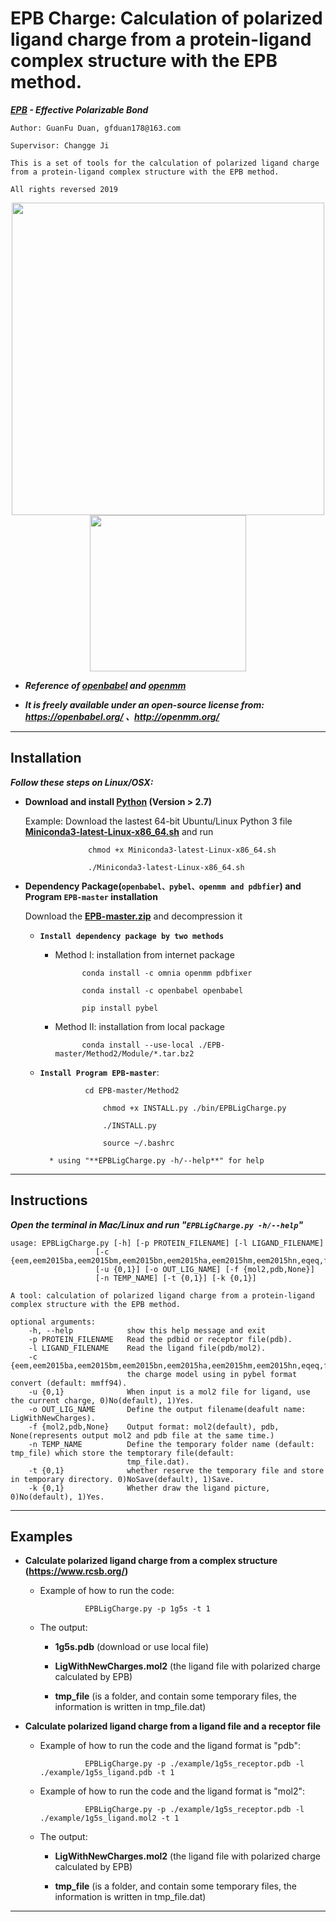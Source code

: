 EPB Charge: Calculation of polarized ligand charge from a protein-ligand complex structure with the EPB method.
================================================================================================================

***[EPB](https://pubs.acs.org/doi/pdf/10.1021/jp4080866) - Effective Polarizable Bond***

    Author: GuanFu Duan, gfduan178@163.com

    Supervisor: Changge Ji

    This is a set of tools for the calculation of polarized ligand charge from a protein-ligand complex structure with the EPB method.

    All rights reversed 2019

<div align="center">
    <img src="https://media.springernature.com/lw685/springer-static/image/art%3A10.1186%2F1758-2946-3-33/MediaObjects/13321_2011_Article_216_Figa_HTML.gif?as=webp" width="500" \><img src="https://avatars1.githubusercontent.com/u/52428936?s=400&v=4" width="250" \>
</div>  

* ***Reference of [openbabel](https://jcheminf.biomedcentral.com/track/pdf/10.1186/1758-2946-3-33) and [openmm](https://journals.plos.org/ploscompbiol/article/file?id=10.1371/journal.pcbi.1005659&type=printable)***  

* ***It is freely available under an open-source license from: https://openbabel.org/ 、http://openmm.org/***  

----------------------------------------------------------------------------------------

Installation
------------
***Follow these steps on Linux/OSX:***  
* **Download and install [Python](https://conda.io/miniconda.html) (Version > 2.7)**  

    Example: Download the lastest 64-bit Ubuntu/Linux Python 3 file **[Miniconda3-latest-Linux-x86_64.sh](https://repo.anaconda.com/miniconda/Miniconda3-latest-Linux-x86_64.sh)** and run
        
                    chmod +x Miniconda3-latest-Linux-x86_64.sh
    
                    ./Miniconda3-latest-Linux-x86_64.sh

* **Dependency Package(```openbabel、pybel、openmm and pdbfier```) and Program ```EPB-master``` installation**  
    
    Download the **[EPB-master.zip](https://codeload.github.com/Xundrug/EPB/zip/master)** and decompression it  
    
    * **```Install dependency package by two methods```** 
    
        * Method I: installation from internet package
        
                    conda install -c omnia openmm pdbfixer
            
                    conda install -c openbabel openbabel
            
                    pip install pybel
        
        * Method II: installation from local package 
        
                    conda install --use-local ./EPB-master/Method2/Module/*.tar.bz2

    * **```Install Program EPB-master```**:
        
                    cd EPB-master/Method2
            
                        chmod +x INSTALL.py ./bin/EPBLigCharge.py  
            
                        ./INSTALL.py  
            
                        source ~/.bashrc    
            
            * using "**EPBLigCharge.py -h/--help**" for help

------------------------------------------------------

Instructions
------------

***Open the terminal in Mac/Linux and run "```EPBLigCharge.py -h/--help```"***

    usage: EPBLigCharge.py [-h] [-p PROTEIN_FILENAME] [-l LIGAND_FILENAME]
                       [-c {eem,eem2015ba,eem2015bm,eem2015bn,eem2015ha,eem2015hm,eem2015hn,eqeq,fromfile,gasteiger,mmff94...}]
                       [-u {0,1}] [-o OUT_LIG_NAME] [-f {mol2,pdb,None}]
                       [-n TEMP_NAME] [-t {0,1}] [-k {0,1}]

    A tool: calculation of polarized ligand charge from a protein-ligand complex structure with the EPB method.

    optional arguments:
        -h, --help            show this help message and exit
        -p PROTEIN_FILENAME   Read the pdbid or receptor file(pdb).
        -l LIGAND_FILENAME    Read the ligand file(pdb/mol2).
        -c {eem,eem2015ba,eem2015bm,eem2015bn,eem2015ha,eem2015hm,eem2015hn,eqeq,fromfile,gasteiger,mmff94,none,qeq,qtpie}
                              the charge model using in pybel format convert (default: mmff94).
        -u {0,1}              When input is a mol2 file for ligand, use the current charge, 0)No(default), 1)Yes.
        -o OUT_LIG_NAME       Define the output filename(deafult name: LigWithNewCharges).
        -f {mol2,pdb,None}    Output format: mol2(default), pdb, None(represents output mol2 and pdb file at the same time.)
        -n TEMP_NAME          Define the temporary folder name (default: tmp_file) which store the temptorary file(default:
                              tmp_file.dat).
        -t {0,1}              whether reserve the temporary file and store in temporary directory. 0)NoSave(default), 1)Save.
        -k {0,1}              Whether draw the ligand picture, 0)No(default), 1)Yes.

-----------------------------------------------------------------------------------------------------------------------------

Examples
--------

* **Calculate polarized ligand charge from a complex structure (https://www.rcsb.org/)**
    
    * Example of how to run the code:
    
                    EPBLigCharge.py -p 1g5s -t 1

    * The output: 
    
        * **1g5s.pdb** (download or use local file)  
        
        * **LigWithNewCharges.mol2** (the ligand file with polarized charge calculated by EPB)  

        * **tmp_file** (is a folder, and contain some temporary files, the information is written in tmp_file.dat)  

* **Calculate polarized ligand charge from a ligand file and a receptor file**

    * Example of how to run the code and the ligand format is "pdb":
            
                    EPBLigCharge.py -p ./example/1g5s_receptor.pdb -l ./example/1g5s_ligand.pdb -t 1
    
    * Example of how to run the code and the ligand format is "mol2":
           
                    EPBLigCharge.py -p ./example/1g5s_receptor.pdb -l ./example/1g5s_ligand.mol2 -t 1
       
    * The output: 
    
        * **LigWithNewCharges.mol2** (the ligand file with polarized charge calculated by EPB)
        
        * **tmp_file** (is a folder, and contain some temporary files, the information is written in tmp_file.dat)

-----------------------------------------------------------------------------------------------------------------------------
